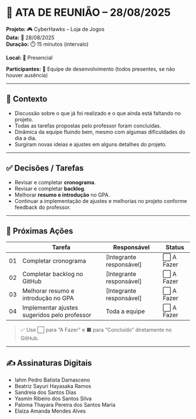 # 📝 ATA DE REUNIÃO – 28/08/2025

**Projeto:** 🎮 CyberHawks – Loja de Jogos  
**Data:** 📅 28/08/2025  
**Duração:** ⏱️  15 minutos (intervalo) 

**Local:** 📍 Presencial

**Participantes:** 👥 Equipe de desenvolvimento (todos presentes, se não houver ausência)  

---

## 🎯 Contexto
- Discussão sobre o que já foi realizado e o que ainda está faltando no projeto.  
- Todas as tarefas propostas pelo professor foram concluídas.  
- Dinâmica da equipe fluindo bem, mesmo com algumas dificuldades do dia a dia.  
- Surgiram novas ideias e ajustes em alguns detalhes do projeto.

---

## ✅ Decisões / Tarefas
- Revisar e completar **cronograma**.  
- Revisar e completar **backlog**.  
- Melhorar **resumo e introdução** no GPA.  
- Continuar a implementação de ajustes e melhorias no projeto conforme feedback do professor.  

---

## 🚀 Próximas Ações 

|    | Tarefa | Responsável | Status |
|-----|---------------|-------------|--------|
| 01  | Completar cronograma | [Integrante responsável] | ⬜ A Fazer |
| 02  | Completar backlog no GitHub | [Integrante responsável] | ⬜ A Fazer |
| 03  | Melhorar resumo e introdução no GPA | [Integrante responsável] | ⬜ A Fazer |
| 04  | Implementar ajustes sugeridos pelo professor | Toda a equipe | ⬜ A Fazer |

> ✅ Use ⬜ para “A Fazer” e ⬛ para “Concluído” diretamente no GitHub.  

---

## ✍️ Assinaturas Digitais
- Iahm Pedro Batista Damasceno  
- Beatriz Sayuri Hayasaka Ramos  
- Sandreia dos Santos Dias  
- Yasmin Ribeiro dos Santos Silva  
- Paloma Thayara Pereira dos Santos Maria  
- Elaiza Amanda Mendes Alves  
